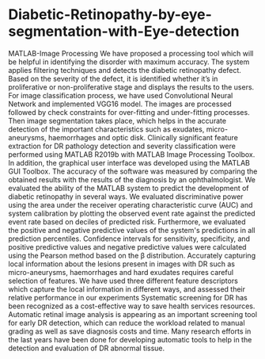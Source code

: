 # Diabetic-Retinopathy-by-eye-segmentation-with-Eye-detection
MATLAB-Image Processing
We have proposed a processing tool which will be helpful in identifying the disorder with maximum accuracy. The system applies filtering techniques and detects the diabetic retinopathy defect. Based on the severity of the defect, it is identified whether it’s in proliferative or non-proliferative stage and displays the results to the users. For image classification process, we have used Convolutional Neural Network and implemented VGG16 model. The images are processed followed by check constraints for over-fitting and under-fitting processes. Then image segmentation takes place, which helps in the accurate detection of the important characteristics such as exudates, micro-aneurysms, haemorrhages and optic disk. Clinically significant feature extraction for DR pathology detection and severity classification were performed using MATLAB R2019b with MATLAB Image Processing Toolbox. In addition, the graphical user interface was developed using the MATLAB GUI Toolbox. The accuracy of the software was measured by comparing the obtained results with the results of the diagnosis by an ophthalmologist.
We evaluated the ability of the MATLAB system to predict the development of diabetic retinopathy in several ways. We evaluated discriminative power using the area under the receiver operating characteristic curve (AUC) and system calibration by plotting the observed event rate against the predicted event rate based on deciles of predicted risk. Furthermore, we evaluated the positive and negative predictive values of the system's predictions in all prediction percentiles. Confidence intervals for sensitivity, specificity, and positive predictive values and negative predictive values were calculated using the Pearson method based on the β distribution. 
Accurately capturing local information about the lesions present in images with DR such as micro-aneurysms, haemorrhages and hard exudates requires careful selection of features. We have used three different feature descriptors which capture the local information in different ways, and assessed their relative performance in our experiments Systematic screening for DR has been recognized as a cost-effective way to save health services resources. Automatic retinal image analysis is appearing as an important screening tool for early DR detection, which can reduce the workload related to manual grading as well as save diagnosis costs and time. Many research efforts in the last years have been done for developing automatic tools to help in the detection and evaluation of DR abnormal tissue.

